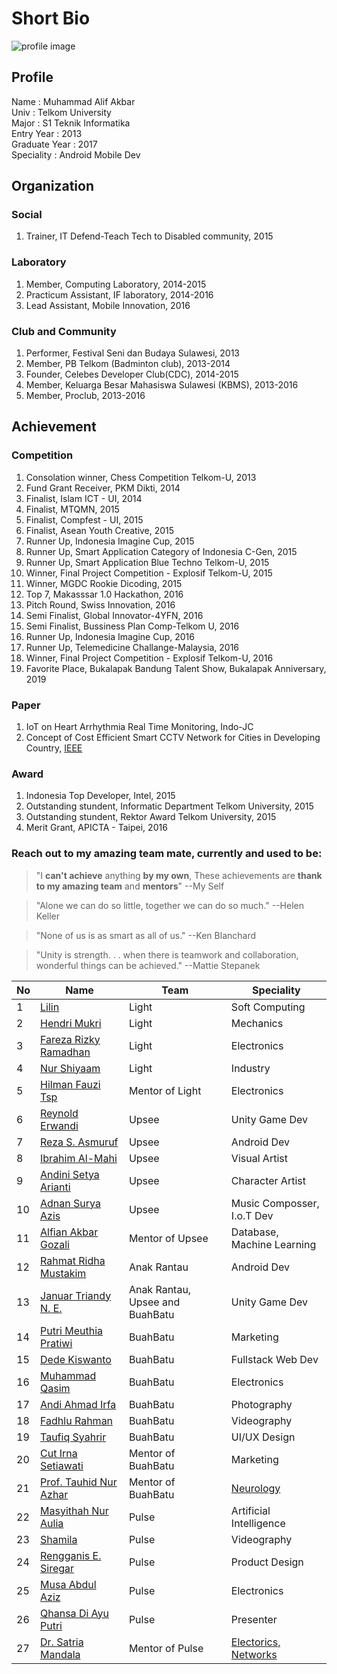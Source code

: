 # Short Bio

![profile image](http://alifgiant.github.io/images/avatar.png)

## Profile
Name	:	Muhammad Alif Akbar  
Univ	:	Telkom University	
Major	:	S1 Teknik Informatika  
Entry Year	:	2013  
Graduate Year : 2017  
Speciality	: Android Mobile Dev

## Organization
### Social
1. Trainer, IT Defend-Teach Tech to Disabled community, 2015

### Laboratory
1. Member, Computing Laboratory, 2014-2015
2. Practicum Assistant, IF laboratory, 2014-2016
3. Lead Assistant, Mobile Innovation, 2016

### Club and Community
1. Performer, Festival Seni dan Budaya Sulawesi, 2013
2. Member, PB Telkom (Badminton club), 2013-2014
3. Founder, Celebes Developer Club(CDC), 2014-2015
4. Member, Keluarga Besar Mahasiswa Sulawesi (KBMS), 2013-2016
5. Member, Proclub, 2013-2016

## Achievement
### Competition

1. Consolation winner, Chess Competition Telkom-U, 2013
2. Fund Grant Receiver, PKM Dikti, 2014
3. Finalist, Islam ICT - UI, 2014
4. Finalist, MTQMN, 2015
5. Finalist, Compfest - UI, 2015
6. Finalist, Asean Youth Creative, 2015
7. Runner Up, Indonesia Imagine Cup, 2015
8. Runner Up, Smart Application Category of Indonesia C-Gen, 2015
9. Runner Up, Smart Application Blue Techno Telkom-U, 2015
10. Winner, Final Project Competition - Explosif Telkom-U, 2015
11. Winner, MGDC Rookie Dicoding, 2015
12. Top 7, Makasssar 1.0 Hackathon, 2016
13. Pitch Round, Swiss Innovation, 2016
14. Semi Finalist, Global Innovator-4YFN, 2016
15. Semi Finalist, Bussiness Plan Comp-Telkom U, 2016
16. Runner Up, Indonesia Imagine Cup, 2016
17. Runner Up, Telemedicine Challange-Malaysia, 2016
18. Winner, Final Project Competition - Explosif Telkom-U, 2016
19. Favorite Place, Bukalapak Bandung Talent Show, Bukalapak Anniversary, 2019

### Paper
1. IoT on Heart Arrhythmia Real Time Monitoring, Indo-JC
2. Concept of Cost Efficient Smart CCTV Network for Cities in Developing Country, [IEEE](https://doi.org/10.1109/ICTSS.2018.8550016)

### Award
1. Indonesia Top Developer, Intel, 2015
2. Outstanding stundent, Informatic Department Telkom University, 2015
3. Outstanding stundent, Rektor Award Telkom University, 2015
4. Merit Grant, APICTA - Taipei, 2016


### Reach out to my amazing team mate, currently and used to be:

> "I **can't achieve** anything **by my own**, These achievements are **thank to my amazing team** and **mentors**" --My Self

> "Alone we can do so little, together we can do so much." --Helen Keller

> "None of us is as smart as all of us." --Ken Blanchard

> "Unity is strength. . . when there is teamwork and collaboration, wonderful things can be achieved." --Mattie Stepanek

No | Name | Team | Speciality
--- | --- | --- | ---
1|[Lilin](https://www.facebook.com/linlilin11)|Light|Soft Computing
2|[Hendri Mukri](https://www.facebook.com/hendri.mukri)|Light|Mechanics
3|[Fareza Rizky Ramadhan](https://www.facebook.com/farezarizky.ramadhan)|Light|Electronics
4|[Nur Shiyaam](https://www.facebook.com/nurshiyaam)|Light|Industry
5|[Hilman Fauzi Tsp](https://www.facebook.com/imantsp)|Mentor of Light|Electronics
6|[Reynold Erwandi](https://www.facebook.com/rerwandi)|Upsee|Unity Game Dev
7|[Reza S. Asmuruf](https://www.facebook.com/reza.a.39)|Upsee|Android Dev
8|[Ibrahim Al-Mahi](https://www.facebook.com/iebtek)|Upsee|Visual Artist
9|[Andini Setya Arianti](https://www.facebook.com/andini.s.arianti)|Upsee|Character Artist
10|[Adnan Surya Azis](https://www.facebook.com/honsukiken)|Upsee|Music Composser, I.o.T Dev
11|[Alfian Akbar Gozali](https://www.facebook.com/alfianakbargozali)|Mentor of Upsee|Database, Machine Learning
12|[Rahmat Ridha Mustakim](https://www.facebook.com/rnr.ugha)|Anak Rantau|Android Dev
13|[Januar Triandy N. E.](https://www.facebook.com/januartriandy.nurelsan)|Anak Rantau, Upsee and BuahBatu|Unity Game Dev
14|[Putri Meuthia Pratiwi](https://www.facebook.com/putri.meuthia)|BuahBatu|Marketing
15|[Dede Kiswanto](https://www.facebook.com/kiswanto.d2)|BuahBatu|Fullstack Web Dev
16|[Muhammad Qasim](https://www.facebook.com/muh.qqasim)|BuahBatu|Electronics
17|[Andi Ahmad Irfa](https://www.facebook.com/andi.irfa)|BuahBatu|Photography
18|[Fadhlu Rahman](https://www.facebook.com/faaadhlu)|BuahBatu|Videography
19|[Taufiq Syahrir](https://www.facebook.com/taufiq.syahrir)|BuahBatu|UI/UX Design
20|[Cut Irna Setiawati](https://www.facebook.com/cut.setiawati)|Mentor of BuahBatu|Marketing
21|[Prof. Tauhid Nur Azhar](https://www.facebook.com/tauhid.nurazhar)|Mentor of BuahBatu|[Neurology](http://www.probioterra.com/artikelberita/tim-ahli/185-curriculum-vitae-tauhid-nur-azhar.html)
22|[Masyithah Nur Aulia](https://www.facebook.com/masyithahaulia)|Pulse|Artificial Intelligence
23|[Shamila](https://www.facebook.com/shamil.shingo)|Pulse|Videography
24|[Rengganis E. Siregar](https://www.facebook.com/ega.egha)|Pulse|Product Design
25|[Musa Abdul Aziz](https://www.facebook.com/M0zhe3z)|Pulse|Electronics
26|[Qhansa Di Ayu Putri](https://www.facebook.com/qhansa.dp)|Pulse|Presenter
27|[Dr. Satria Mandala](https://www.scopus.com/authid/detail.uri?authorId=55799743500)|Mentor of Pulse|[Electorics, Networks](https://www.scopus.com/authid/detail.uri?authorId=55799743500)
